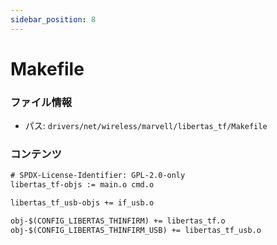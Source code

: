 ```yaml
---
sidebar_position: 8
---
```

# Makefile

### ファイル情報

- パス: `drivers/net/wireless/marvell/libertas_tf/Makefile`

### コンテンツ

```txt
# SPDX-License-Identifier: GPL-2.0-only
libertas_tf-objs := main.o cmd.o

libertas_tf_usb-objs += if_usb.o

obj-$(CONFIG_LIBERTAS_THINFIRM) += libertas_tf.o
obj-$(CONFIG_LIBERTAS_THINFIRM_USB) += libertas_tf_usb.o

```
